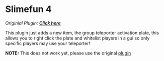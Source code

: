 # Slimefun 4
*Originial Plugin: [**Click here**](https://github.com/thebusybiscuit/Slimefun4/)*

This plugin just adds a new item, the group teleporter activation plate, this allows you to right click the plate and whitelist players in a gui so only specific players may use your teleporter!

**NOTE:** This does not work yet, please use the original [plugin](https://github.com/thebusybiscuit/Slimefun4/)
